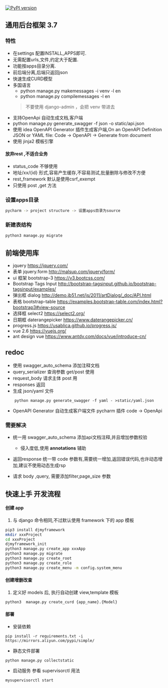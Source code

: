
[![PyPI version](https://badge.fury.io/py/djmyframework.svg)](https://badge.fury.io/py/djmyframework)

## 通用后台框架 3.7

### 特性
 - 在settings 配置INSTALL_APPS即可.
 - 无需配置urls,文件,约定大于配置.
 - 功能按apps目录分离.
 - 前后端分离,后端只返回json
 - 快速生成CURD模型
 - 多国语言
   - python manage.py makemessages  -i venv -l en
   - python manage.py  compilemessages -l en
   > 不要使用 django-admin ，会把 venv 带进去
 - 支持OpenApi 自动生成文档,客户端
  - python manage.py generate_swagger -f json -o static/api.json
  - 使用 idea OpenAPI Generator 插件生成客户端,On an OpenAPI Definition JSON or YAML file: Code -> OpenAPI -> Generate from document
 - 使用 jinja2 模板引擎

 
 
#### 放弃rest ,不适合业务
 - status_code 不够使用
 - 地址/xx/{id} 形式,容易产生缓存,不容易测试,批量删除与修改不方便
 - rest_framework 默认是使用csrf_exempt
 - 只使用 post ,get 方法
 
### 设置apps目录 
```bash
pycharm -> project structure -> 设置apps目录为source
``` 
 
 
### 新建表结构
```bash
python3 manage.py migrate 
```

## 前端使用库
 - jquery https://jquery.com/
 - 表单 jquery.form http://malsup.com/jquery/form/
 - ui 框架 bootstrap-3 https://v3.bootcss.com/
 - Bootstrap Tags Input http://bootstrap-tagsinput.github.io/bootstrap-tagsinput/examples/
 - 弹出框 dialog http://demo.jb51.net/js/2011/artDialog/_doc/API.html
 - 表格 bootstrap-table https://examples.bootstrap-table.com/index.html?bootstrap3#view-source 
 - 选择框 select2 https://select2.org/
 - 日期框 daterangepicker https://www.daterangepicker.cn/
 - progress.js https://usablica.github.io/progress.js/
 - vue 2.6 https://vuejs.org/
 - ant design vue https://www.antdv.com/docs/vue/introduce-cn/


## redoc
 - 使用 swagger_auto_schema 添加注释文档
 - query_serializer 查询参数 get/post 使用
 - request_body 请求主体 post 用
 - responses 返回
 - 生成 json/yaml 文件
```
    python manage.py generate_swagger -f yaml - >static/yaml.json
```
 - OpenAPI Generator 自动生成客户端文件 pycharm 插件 code -> OpenApi 
 
### 需要解决
 - 统一用 swagger_auto_schema 添加api文档注释,并且增加参数校验
   - 侵入度低,使用 __annotations__ 辅助
  
 - 返回response 统一带 code 参数有,需要统一增加,返回错误代码,也许动态增加,建议不使用动态生成rsp
 - 请求 body ,query, 需要添加filter,page_size 参数
 
## 快速上手 开发流程
#### 创建 app
 1.  与 django 命令相同,不过默认使用 framework 下的 app 模板
```bash
pip3 install djmyframework
mkdir xxxProject
cd xxxProject
djmyframework_init 
python3 manage.py create_app xxxApp
python3 manage.py migrate
python3 manage.py create_root
python3 manage.py create_role
python3 manage.py create_menu -m config.system_menu

```

#### 创建增删改查
 1. 定义好 models 后, 执行自动创建 view,template 模板
 ```bash
python3  manage.py create_curd {app_name}.{Model}
```

#### 部署
 - 安装依赖
```
pip install -r requirements.txt -i https://mirrors.aliyun.com/pypi/simple/

```
 - 静态文件部署
 ```
 python manage.py collectstatic
 ```

 - 启动服务
   参看 supervisorctl 用法
 ```
 mysupervisorctl start
 ```